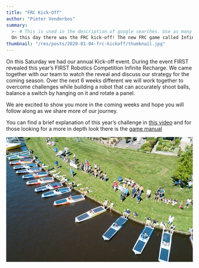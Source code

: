 ```yaml
---
title: "FRC Kick-Off"
author: "Pieter Venderbos"
summary:
  >- # This is used in the description of google searches. Use as many keywords as possible.
  On this day there was the FRC kick-off! The new FRC game called Infinite Recharge was revealed!
thumbnail: "/res/posts/2020-01-04-frc-kickoff/thumbnail.jpg"
---
```


On this Saturday we had our annual Kick-off event. During the event FIRST revealed this year’s FIRST
Robotics Competition Infinite Recharge. We came together with our team to watch the reveal and
discuss our strategy for the coming season. Over the next 6 weeks different we will work together to
overcome challenges while building a robot that can accurately shoot balls, balance a switch by
hanging on it and rotate a panel.

We are excited to show you more in the coming weeks and hope you will follow along as we share
more of our journey.

You can find a brief explanation of this year’s challenge in [this video][game-video] and for those looking for a
more in depth look there is the [game manual][game-manual]

![team-image]

[team-image]: /resources/images/stock/drone-shot.jpg
[game-manual]: https://firstfrc.blob.core.windows.net/frc2020/Manual/2020FRCGameSeasonManual.pdf
[game-video]: https://www.youtube.com/watch?v=gmiYWTmFRVE&amp=&feature=emb_title

